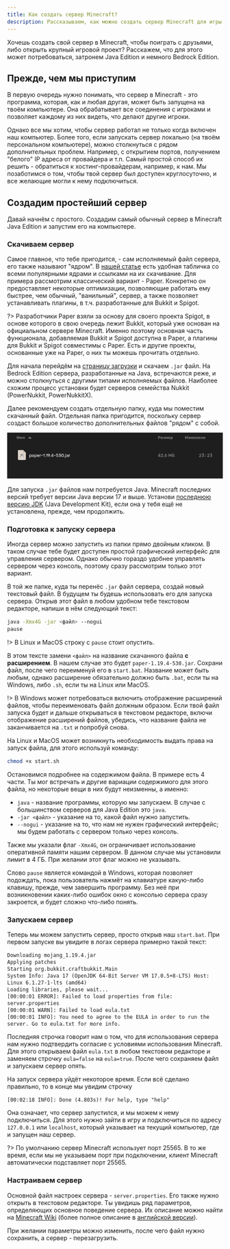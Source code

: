 ```yaml
---
title: Как создать сервер Minecraft?
description: Рассказываем, как можно создать сервер Minecraft для игры с друзьями или крупный игровой проект.
---
```


Хочешь создать свой сервер в Minecraft, чтобы поиграть с друзьями, либо открыть крупный игровой проект? Расскажем, что для этого может потребоваться, затронем Java Edition и немного Bedrock Edition.

## Прежде, чем мы приступим

В первую очередь нужно понимать, что сервер в Minecraft - это программа, которая, как и любая другая, может быть запущена на твоём компьютере. Она обрабатывает все соединения с игроками и позволяет каждому из них видеть, что делают другие игроки.

Однако все мы хотим, чтобы сервер работал не только когда включен наш компьютер. Более того, если запускать сервер локально (на твоём персональном компьютере), можно столкнуться с рядом дополнительных проблем. Например, с открытием портов, получением "белого" IP адреса от провайдера и т.п. Самый простой способ их решить - обратиться к хостинг-провайдерам, например, к нам. Мы позаботимся о том, чтобы твой сервер был доступен круглосуточно, и все желающие могли к нему подключиться.

## Создадим простейший сервер

Давай начнём с простого. Создадим самый обычный сервер в Minecraft Java Edition и запустим его на компьютере.

### Скачиваем сервер

Самое главное, что тебе пригодится, - сам исполняемый файл сервера, его также называют "ядром". В [нашей статье](/guides/change-version) есть удобная табличка со всеми популярными ядрами и ссылками на их скачивание. Для примера рассмотрим классический вариант - Paper. Конкретно он предоставляет некоторые оптимизации, позволяющие работать ему быстрее, чем обычный, "ванильный", сервер, а также позволяет устанавливать плагины, в т.ч. разработанные для Bukkit и Spigot.

?> Разработчики Paper взяли за основу для своего проекта Spigot, в основе которого в свою очередь лежит Bukkit, который уже основан на официальном сервере Minecraft. Именно поэтому основная часть функционала, добавляемая Bukkit и Spigot доступна в Paper, а плагины для Bukkit и Spigot совместимы с Paper. Есть и другие проекты, основанные уже на Paper, о них ты можешь прочитать отдельно.

Для начала перейдём на [страницу загрузки](https://papermc.io/downloads/paper) и скачаем `.jar` файл. На Bedrock Edition сервера, разработанные на Java, встречаются реже, и можно столкнуться с другими типами исполняемых файлов. Наиболее схожим процесс установки будет серверов семейства Nukkit (PowerNukkit, PowerNukkitX).

Далее рекомендуем создать отдельную папку, куда мы поместим скачанный файл. Отдельная папка пригодится, поскольку сервер создаст большое количество дополнительных файлов "рядом" с собой.

![Папка с ядром](/images/guides/create-server/initial-folder.png)

Для запуска `.jar` файлов нам потребуется Java. Minecraft последних версий требует версии Java версии 17 и выше. Установи [последнюю версию JDK](https://www.oracle.com/java/technologies/downloads/) (Java Development Kit), если она у тебя ещё не установлена, прежде, чем продолжить.

### Подготовка к запуску сервера

Иногда сервер можно запустить из папки прямо двойным кликом. В таком случае тебе будет доступен простой графический интерфейс для управления сервером. Однако обычно гораздо удобнее управлять сервером через консоль, поэтому сразу рассмотрим только этот вариант.

В той же папке, куда ты перенёс `.jar` файл сервера, создай новый текстовый файл. В будущем ты будешь использовать его для запуска сервера. Открыв этот файл в любом удобном тебе текстовом редакторе, напиши в нём следующий текст:

```bash
java -Xmx4G -jar <файл> --nogui
pause
```

!> В Linux и MacOS строку с `pause` стоит опустить.

В этом тексте замени `<файл>` на название скачанного файла **с расширением**. В нашем случае это будет `paper-1.19.4-530.jar`. Сохрани файл, после чего переименуй его в `start.bat`. Название может быть любым, однако расширение обязательно должно быть `.bat`, если ты на Windows, либо `.sh`, если ты на Linux или MacOS.

!> В Windows может потребоваться включить отображение расширений файлов, чтобы переименовать файл должным образом. Если твой файл запуска будет и дальше открываться в текстовом редакторе, включи отображение расширений файлов, убедись, что название файла не заканчивается на `.txt` и попробуй снова.

На Linux и MacOS может возникнуть необходимость выдать права на запуск файла, для этого используй команду:

```bash
chmod +x start.sh
```

Остановимся подробнее на содержимом файла. В примере есть 4 части. Ты мог встречать и другие вариации содержимого для этого файла, но некоторые вещи в них будут неизменны, а именно:

- `java` - название программы, которую мы запускаем. В случае с большинством серверов для Java Edition это `java`.
- `-jar <файл>` - указание на то, какой файл нужно запустить.
- `--nogui` - указание на то, что нам не нужен графический интерфейс; мы будем работать с сервером только через консоль.

Также мы указали флаг `-Xmx4G`, он ограничивает использование оперативной памяти нашим сервером. В данном случае мы установили лимит в 4 ГБ. При желании этот флаг можно не указывать.

Слово `pause` является командой в Windows, которая позволяет подождать, пока пользователь нажмёт на клавиатуре какую-либо клавишу, прежде, чем завершить программу. Без неё при возникновении каких-либо ошибок окно с консолью сервера сразу закроется, и будет сложно что-либо понять.

### Запускаем сервер

Теперь мы можем запустить сервер, просто открыв наш `start.bat`. При первом запуске вы увидите в логах сервера примерно такой текст:

```log
Downloading mojang_1.19.4.jar
Applying patches
Starting org.bukkit.craftbukkit.Main
System Info: Java 17 (OpenJDK 64-Bit Server VM 17.0.5+8-LTS) Host: Linux 6.1.27-1-lts (amd64)
Loading libraries, please wait...
[00:00:01 ERROR]: Failed to load properties from file: server.properties
[00:00:01 WARN]: Failed to load eula.txt
[00:00:01 INFO]: You need to agree to the EULA in order to run the server. Go to eula.txt for more info.
```

Последняя строчка говорит нам о том, что для использования сервера нам нужно подтвердить согласие с условиями использования Minecraft. Для этого открываем файл `eula.txt` в любом текстовом редакторе и заменяем строчку `eula=false` на `eula=true`. После чего сохраняем файл и запускаем сервер опять.

На запуск сервера уйдёт некоторое время. Если всё сделано правильно, то в конце мы увидим строчку

```log
[00:02:18 INFO]: Done (4.803s)! For help, type "help"
```

Она означает, что сервер запустился, и мы можем к нему подключиться. Для этого нужно зайти в игру и подключиться по адресу `127.0.0.1` или `localhost`, который указывает на текущий компьютер, где и запущен наш сервер.

?> По умолчанию сервер Minecraft использует порт 25565. В то же время, если мы не указываем порт при подключении, клиент Minecraft автоматически подставляет порт 25565.

### Настраиваем сервер

Основной файл настроек сервера - `server.properties`. Его также нужно открыть в текстовом редакторе. Ты увидишь ряд параметров, определяющих основное поведение сервера. Их описание можно найти на [Minecraft Wiki](https://minecraft.fandom.com/ru/wiki/%D0%A1%D0%BE%D0%B7%D0%B4%D0%B0%D0%BD%D0%B8%D0%B5_%D0%B8_%D0%BD%D0%B0%D1%81%D1%82%D1%80%D0%BE%D0%B9%D0%BA%D0%B0_%D1%81%D0%B5%D1%80%D0%B2%D0%B5%D1%80%D0%B0) (более полное описание в [английской версии](https://minecraft.fandom.com/wiki/Server.properties)).

При желании параметры можно изменить, после чего файл нужно сохранить, а сервер - перезагрузить.
